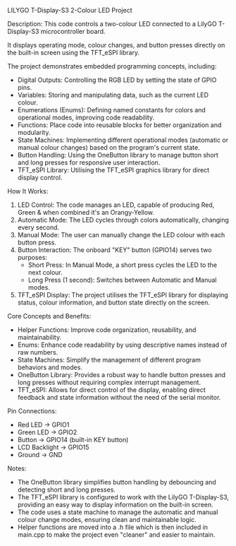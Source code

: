  LILYGO T-Display-S3 2-Colour LED Project
 
 Description:
   This code controls a two-colour LED connected to a LilyGO T-Display-S3 microcontroller board.
   
   It displays operating mode, colour changes, and button presses directly on the built-in screen using
   the TFT_eSPI library.
   
   The project demonstrates embedded programming concepts, including:

   - Digital Outputs: Controlling the RGB LED by setting the state of GPIO pins.
   - Variables: Storing and manipulating data, such as the current LED colour.
   - Enumerations (Enums): Defining named constants for colors and operational modes,
     improving code readability.
   - Functions: Place code into reusable blocks for better organization and modularity.
   - State Machines: Implementing different operational modes (automatic or manual colour changes)
     based on the program's current state.
   - Button Handling: Using the OneButton library to manage button short and long presses for
     responsive user interaction.
   - TFT_eSPI Library: Utilising the TFT_eSPI graphics library for direct display control.
 
 How It Works:

   1. LED Control: The code manages an LED, capable of producing Red, Green & when combined
       it's an Orangy-Yellow.
   2. Automatic Mode: The LED cycles through colors automatically, changing every second.
   3. Manual Mode: The user can manually change the LED colour with each button press.
   4. Button Interaction: The onboard "KEY" button (GPIO14) serves two purposes:
      - Short Press: In Manual Mode, a short press cycles the LED to the next colour.
      - Long Press (1 second): Switches between Automatic and Manual modes.
   5. TFT_eSPI Display: The project utilises the TFT_eSPI library for displaying status,
       colour information, and button state directly on the screen.
 
 Core Concepts and Benefits:
   - Helper Functions: Improve code organization, reusability, and maintainability.
   - Enums: Enhance code readability by using descriptive names instead of raw numbers.
   - State Machines: Simplify the management of different program behaviors and modes.
   - OneButton Library: Provides a robust way to handle button presses and long presses without
      requiring complex interrupt management.
   - TFT_eSPI: Allows for direct control of the display, enabling direct feedback and state information
      without the need of the serial monitor.
 
 Pin Connections:
   - Red LED        -> GPIO1
   - Green LED      -> GPIO2
   - Button         -> GPIO14 (built-in KEY button)
   - LCD Backlight  -> GPIO15
   - Ground         -> GND
 
 Notes:
   - The OneButton library simplifies button handling by debouncing and detecting short and long presses.
   - The TFT_eSPI library is configured to work with the LilyGO T-Display-S3, providing an easy way to
      display information on the built-in screen.
   - The code uses a state machine to manage the automatic and manual colour change modes, ensuring
      clean and maintainable logic.
   - Helper functions are moved into a .h file which is then included in main.cpp to make the project
      even "cleaner" and easier to maintain.
